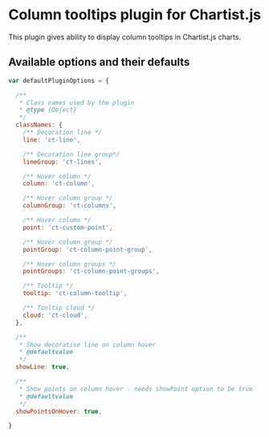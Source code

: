# Column tooltips plugin for Chartist.js

This plugin gives ability to display column tooltips in Chartist.js charts.

## Available options and their defaults

```javascript
var defaultPluginOptions = {

  /** 
   * Class names used by the plugin
   * @type {Object}
   */
  classNames: {
    /** Decoration line */
    line: 'ct-line',

    /** Decoration line group*/
    lineGroup: 'ct-lines',

    /** Hover column */
    column: 'ct-column',

    /** Hover column group */
    columnGroup: 'ct-columns',

    /** Hover column */
    point: 'ct-custom-point',

    /** Hover column group */
    pointGroup: 'ct-column-point-group',

    /** Hover column groups */
    pointGroups: 'ct-column-point-groups',

    /** Tooltip */
    tooltip: 'ct-column-tooltip',

    /** Tooltip cloud */
    cloud: 'ct-cloud',
  },

  /**
   * Show decorative line on column hover
   * @defaultvalue
   */
  showLine: true,

  /**
   * Show points on column hover - needs showPoint option to be true
   * @defaultvalue
   */
  showPointsOnHover: true,

}
```
